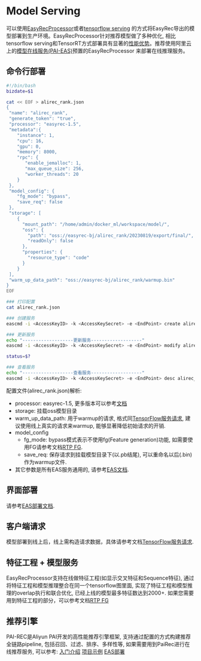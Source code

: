 # Model Serving

可以使用[EasyRecProcessor](https://help.aliyun.com/zh/pai/user-guide/easyrec)或者[tensorflow serving](https://github.com/tensorflow/serving) 的方式将EasyRec导出的模型部署到生产环境。EasyRecProcessor针对推荐模型做了多种优化, 相比tensorflow serving和TensorRT方式部署具有显著的[性能优势](./processor.md)。推荐使用阿里云上的[模型在线服务(PAI-EAS)](https://help.aliyun.com/document_detail/113696.html)预置的EasyRecProcessor 来部署在线推理服务。

## 命令行部署

```bash
#!/bin/bash
bizdate=$1

cat << EOF > alirec_rank.json
{
 "name": "alirec_rank",
 "generate_token": "true",
 "processor": "easyrec-1.5",
 "metadata":{
    "instance": 1,
    "cpu": 16,
    "gpu": 0,
    "memory": 8000,
    "rpc": {
       "enable_jemalloc": 1,
       "max_queue_size": 256,
       "worker_threads": 20
    }
 },
 "model_config": {
    "fg_mode": "bypass",
    "save_req": false
 },
 "storage": [
    {
      "mount_path": "/home/admin/docker_ml/workspace/model/",
      "oss": {
        "path": "oss://easyrec-bj/alirec_rank/20230819/export/final/",
        "readOnly": false
      },
      "properties": {
        "resource_type": "code"
      }
    }
 ],
 "warm_up_data_path": "oss://easyrec-bj/alirec_rank/warmup.bin"
}
EOF

### 打印配置
cat alirec_rank.json

### 创建服务
eascmd -i <AccessKeyID> -k <AccessKeySecret> -e <EndPoint> create alirec_rank.json

### 更新服务
echo "-------------------更新服务-------------------"
eascmd -i <AccessKeyID> -k <AccessKeySecret> -e <EndPoint> modify alirec_rank -s alirec_rank.json

status=$?

### 查看服务
echo "-------------------查看服务-------------------"
eascmd -i <AccessKeyID> -k <AccessKeySecret> -e <EndPoint> desc alirec_rank

```

配置文件(alirec_rank.json)解析:

- processor: easyrec-1.5, 更多版本可以参考[文档](./processor.md#release)
- storage: 挂载oss模型目录
- warm_up_data_path: 用于warmup的请求, 格式同[TensorFlow服务请求](https://help.aliyun.com/document_detail/111055.html), 建议使用线上真实的请求来warmup, 能够显著降低初始请求的开销.
- model_config
  - fg_mode: bypass模式表示不使用fg(Feature generation)功能, 如需要使用FG请参考文档[RTP FG](../feature/rtp_fg.md).
  - save_req: 保存请求到挂载模型目录下(以.pb结尾), 可以重命名以后(.bin)作为warmup文件.
- 其它参数是所有EAS服务通用的, 请参考[EAS文档](https://help.aliyun.com/zh/pai/user-guide/parameters-of-model-services).

## 界面部署

请参考[EAS部署文档](https://help.aliyun.com/document_detail/110985.html).

## 客户端请求

模型部署到线上后，线上需构造请求数据，具体请参考文档[TensorFlow服务请求](https://help.aliyun.com/document_detail/111055.html).

## 特征工程 + 模型服务

EasyRecProcessor支持在线做特征工程(如显示交叉特征和Sequence特征), 通过将特征工程和模型推理整合在同一个tensorflow图里面, 实现了特征工程和模型推理的overlap执行和联合优化, 已经上线的模型最多特征数达到2000+. 如果您需要用到特征工程的部分，可以参考文档[RTP FG](../feature/rtp_fg.md)

## 推荐引擎

PAI-REC是Aliyun PAI开发的高性能推荐引擎框架, 支持通过配置的方式构建推荐全链路pipeline, 包括召回、过滤、排序、多样性等, 如果需要用到PaiRec进行在线推荐服务, 可以参考:
[入门介绍](http://pai-vision-data-hz.oss-cn-zhangjiakou.aliyuncs.com/pairec/docs/pairec/html/intro/intro.html)
[项目示例](http://pai-vision-data-hz.oss-cn-zhangjiakou.aliyuncs.com/pairec/docs/pairec/html/demo/pairec_demo.html)
[EAS部署](http://pai-vision-data-hz.oss-cn-zhangjiakou.aliyuncs.com/pairec/docs/pairec/html/deploy/eas.html)
